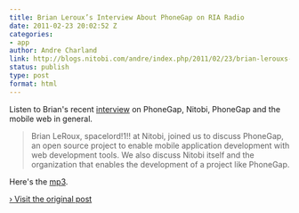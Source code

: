 ```yaml
---
title: Brian Leroux’s Interview About PhoneGap on RIA Radio
date: 2011-02-23 20:02:52 Z
categories:
- app
author: Andre Charland
link: http://blogs.nitobi.com/andre/index.php/2011/02/23/brian-lerouxs-interview-about-phonegap-on-ria-radio/
status: publish
type: post
format: html
---
```


Listen to Brian's recent [interview](http://blog.riaradio.com/post/3369876448/brian-leroux) on PhoneGap, Nitobi, PhoneGap and the mobile web in general.

> Brian LeRoux, spacelord!1!! at Nitobi, joined us to discuss PhoneGap, an open source project to enable mobile application development with web development tools. We also discuss Nitobi itself and the organization that enables the development of a project like PhoneGap.

Here's the [mp3](http://www.tumblr.com/audio_file/3369876448/tumblr_lgu5ir205L1qcw7u8).

[› Visit the original post](http://blogs.nitobi.com/andre/index.php/2011/02/23/brian-lerouxs-interview-about-phonegap-on-ria-radio/)
